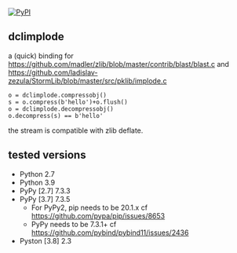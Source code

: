 [![PyPI](https://img.shields.io/pypi/v/dclimplode)](https://pypi.org/project/dclimplode/)

## dclimplode

a (quick) binding for https://github.com/madler/zlib/blob/master/contrib/blast/blast.c and https://github.com/ladislav-zezula/StormLib/blob/master/src/pklib/implode.c

```
o = dclimplode.compressobj()
s = o.compress(b'hello')+o.flush()
o = dclimplode.decompressobj()
o.decompress(s) == b'hello'
```

the stream is compatible with zlib deflate.

## tested versions

- Python 2.7
- Python 3.9
- PyPy [2.7] 7.3.3
- PyPy [3.7] 7.3.5
    - For PyPy2, pip needs to be 20.1.x cf https://github.com/pypa/pip/issues/8653
    - PyPy needs to be 7.3.1+ cf https://github.com/pybind/pybind11/issues/2436
- Pyston [3.8] 2.3
